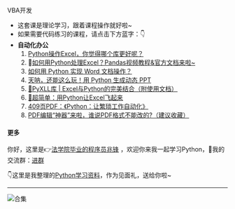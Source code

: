 VBA开发

- 这套课是理论学习，跟着课程操作就好啦~
- 如果需要代码练习的课程，请点击下方蓝字：👇
- **自动化办公**
  1. [Python操作Excel，你觉得哪个库更好呢？](http://mp.weixin.qq.com/s?__biz=MzI2Nzg5MjgyNg==&mid=2247483846&idx=1&sn=e9b11985722b42f36970af69890087e2&chksm=eaf6a0f3dd8129e5eadcbba278069f75e15ed55d3ad11e49b36bc3cf6215caa66550cc11eb5a&scene=21#wechat_redirect)
  2. 🚀[如何用Python处理Excel？Pandas视频教程&官方文档来啦~](http://mp.weixin.qq.com/s?__biz=MzI2Nzg5MjgyNg==&mid=2247487280&idx=1&sn=504f948be74ae8a2fa9f3419ef8fbc5d&chksm=eaf6ae05dd812713b99e1164589d17333173ac0c60c2bfcf1942c84f8fcbac225664ec248923&scene=21#wechat_redirect)
  3. [如何用 Python 实现 Word 文档操作？](http://mp.weixin.qq.com/s?__biz=MzI2Nzg5MjgyNg==&mid=2247490288&idx=1&sn=dbbd5fa4bc7c8d71fc8d45c20e562a3e&chksm=eaf6bbc5dd8132d38c77e032e0c804635e9ab04000798587f6784341f66c5990de62278efd76&scene=21#wechat_redirect)
  4. [天呐，还能这么玩！用 Python 生成动态 PPT](http://mp.weixin.qq.com/s?__biz=MzI2Nzg5MjgyNg==&mid=2247489830&idx=2&sn=75b5db515ff42d5d8782abad5b82f739&chksm=eaf6b813dd81310529da0fe1910b479d2e93baac999d994c14fab637e1fbcff0c8984c72506e&scene=21#wechat_redirect)
  5. [🍗PyXLL库 | Excel与Python的完美结合（附使用文档）](http://mp.weixin.qq.com/s?__biz=MzI2Nzg5MjgyNg==&mid=2247491168&idx=2&sn=ba626fa25c31aac4257ff9080a791329&chksm=eaf6bf55dd813643164738d901a5658fe2c483cbc6dad6aed2fecae02530decb98078f3be801&scene=21#wechat_redirect)
  6. [🎯超简单：用Python让Excel飞起来](http://mp.weixin.qq.com/s?__biz=MzI2Nzg5MjgyNg==&mid=2247491049&idx=4&sn=3ca3bb10f46af6145d97a27e3f5577d0&chksm=eaf6bcdcdd8135ca0be6061e345bed6ded05aaa1e5fb869f6df920b113af006cc83389d443b6&scene=21#wechat_redirect)
  7. [409页PDF：《Python：让繁琐工作自动化》](http://mp.weixin.qq.com/s?__biz=MzUzNTc5NjA4NQ==&mid=2247489546&idx=2&sn=982fe411a8e185b28f8e5ad8c600e140&chksm=fa815810cdf6d1067d65e6a7563f44072d79cbaa5e37346b537b34e4c9883fca31d1912d662b&scene=21#wechat_redirect)
  8. [PDF编辑“神器”来啦，谁说PDF格式不能改的?（建议收藏）](http://mp.weixin.qq.com/s?__biz=MzI2Nzg5MjgyNg==&mid=2247490288&idx=2&sn=1975f22339486fb81e07062358b74cf5&chksm=eaf6bbc5dd8132d349ff10d254ac7df9f8829916223b66975897e4424b1b825d189808438eff&scene=21#wechat_redirect)



#### 更多


你好，这里是👉[法学院毕业的程序员兆锋](https://mp.weixin.qq.com/s/UrJ5PkRWYydaajGetUqFYQ) ，欢迎你来我一起学习Python，🚸我的交流群：[进群](https://mp.weixin.qq.com/s/wx-JkgOUoJhb-7ZESxl93w) 

👇这里是我整理的[Python学习资料](https://mp.weixin.qq.com/s/2LiIoxPl2SwPHWVxP6UaJQ)，作为见面礼，送给你啦~

------





![合集](https://img-blog.csdnimg.cn/20210303170458567.jpg?x-oss-process=image/watermark,type_ZmFuZ3poZW5naGVpdGk,shadow_10,text_aHR0cHM6Ly9ibG9nLmNzZG4ubmV0L3dlaXhpbl80MjMyMTUxNw==,size_16,color_FFFFFF,t_70#pic_center)